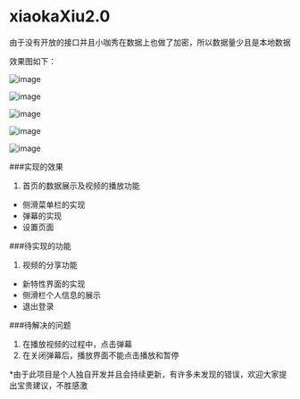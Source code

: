 # xiaokaXiu2.0

由于没有开放的接口并且小咖秀在数据上也做了加密，所以数据量少且是本地数据

效果图如下：

![image](https://github.com/RuningFish/xiaokaXiu2.0/blob/master/ScreenShot/Snip20160308_9.png) 

![image](https://github.com/RuningFish/xiaokaXiu2.0/blob/master/ScreenShot/Snip20160308_10.png) 

![image](https://github.com/RuningFish/xiaokaXiu2.0/blob/master/ScreenShot/Snip20160308_11.png) 

![image](https://github.com/RuningFish/xiaokaXiu2.0/blob/master/ScreenShot/Snip20160308_12.png) 

![image](https://github.com/RuningFish/xiaokaXiu2.0/blob/master/ScreenShot/Snip20160308_13.png) 



###实现的效果
1. 首页的数据展示及视频的播放功能
* 侧滑菜单栏的实现
* 弹幕的实现
* 设置页面

###待实现的功能
1. 视频的分享功能
- 新特性界面的实现
- 侧滑栏个人信息的展示
- 退出登录

###待解决的问题
1. 在播放视频的过程中，点击弹幕
2. 在关闭弹幕后，播放界面不能点击播放和暂停

*由于此项目是个人独自开发并且会持续更新，有许多未发现的错误，欢迎大家提出宝贵建议，不胜感激